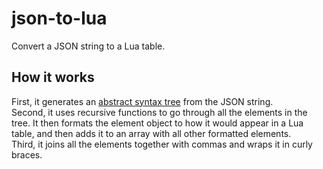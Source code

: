 # json-to-lua
Convert a JSON string to a Lua table.

## How it works
First, it generates an [abstract syntax tree](https://github.com/vtrushin/json-to-ast) from the JSON string.\
Second, it uses recursive functions to go through all the elements in the tree. It then formats the element object to how it would appear in a Lua table, and then adds it to an array with all other formatted elements.\
Third, it joins all the elements together with commas and wraps it in curly braces.
